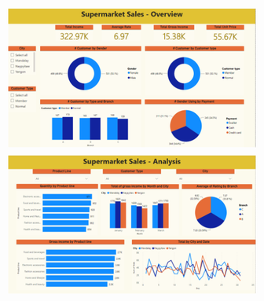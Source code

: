 ![img](https://github.com/Ereh11/Supermarket-Sales/blob/main/Resources.assets/Overview.png)

![img](https://github.com/Ereh11/Supermarket-Sales/blob/main/Resources.assets/Analysis.png)
